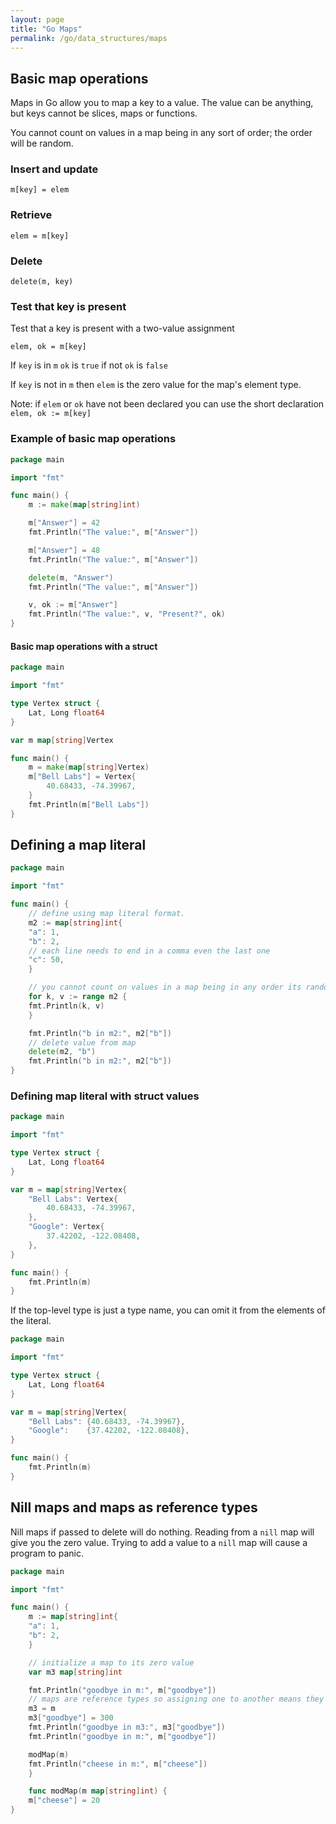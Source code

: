 ```yaml
---
layout: page
title: "Go Maps"
permalink: /go/data_structures/maps
---
```


[comment]: <> (TODO: I should rework this section to be more common operation on Maps focused)

## Basic map operations

Maps in Go allow you to map a key to a value.  The value can be anything, but keys cannot be slices, maps or functions.

You cannot count on values in a map being in any sort of order; the order will be random.

### Insert and update

`m[key] = elem`

### Retrieve

`elem = m[key]`

### Delete

`delete(m, key)`

### Test that key is present

Test that a key is present with a two-value assignment

`elem, ok = m[key]`

If `key` is in `m` `ok` is `true` if not `ok` is `false`

If `key` is not in `m` then `elem` is the zero value for the map's element type.

Note: if `elem` or `ok` have not been declared you can use the short declaration `elem, ok := m[key]`

### Example of basic map operations

```go
package main

import "fmt"

func main() {
    m := make(map[string]int)

    m["Answer"] = 42
    fmt.Println("The value:", m["Answer"])

    m["Answer"] = 48
    fmt.Println("The value:", m["Answer"])

    delete(m, "Answer")
    fmt.Println("The value:", m["Answer"])

    v, ok := m["Answer"]
    fmt.Println("The value:", v, "Present?", ok)
}
```

#### Basic map operations with a struct

```go
package main

import "fmt"

type Vertex struct {
    Lat, Long float64
}

var m map[string]Vertex

func main() {
    m = make(map[string]Vertex)
    m["Bell Labs"] = Vertex{
        40.68433, -74.39967,
    }
    fmt.Println(m["Bell Labs"])
}
```

## Defining a map literal

```go
package main

import "fmt"

func main() {
    // define using map literal format.
    m2 := map[string]int{
    "a": 1,
    "b": 2,
    // each line needs to end in a comma even the last one
    "c": 50,
    }

    // you cannot count on values in a map being in any order its random each time
    for k, v := range m2 {
    fmt.Println(k, v)
    }

    fmt.Println("b in m2:", m2["b"])
    // delete value from map
    delete(m2, "b")
    fmt.Println("b in m2:", m2["b"])
}
```

### Defining map literal with struct values

```go
package main

import "fmt"

type Vertex struct {
    Lat, Long float64
}

var m = map[string]Vertex{
    "Bell Labs": Vertex{
        40.68433, -74.39967,
    },
    "Google": Vertex{
        37.42202, -122.08408,
    },
}

func main() {
    fmt.Println(m)
}
```

If the top-level type is just a type name, you can omit it from the elements of the literal.

```go
package main

import "fmt"

type Vertex struct {
    Lat, Long float64
}

var m = map[string]Vertex{
    "Bell Labs": {40.68433, -74.39967},
    "Google":    {37.42202, -122.08408},
}

func main() {
    fmt.Println(m)
}
```

## Nill maps and maps as reference types

Nill maps if passed to delete will do nothing.  Reading from a `nill` map will give you the zero value.  Trying to add a value to a `nill` map will cause a program to panic.

```go
package main

import "fmt"

func main() {
    m := map[string]int{
    "a": 1,
    "b": 2,
    }

    // initialize a map to its zero value
    var m3 map[string]int 

    fmt.Println("goodbye in m:", m["goodbye"])
    // maps are reference types so assigning one to another means they both pointing at same memory
    m3 = m 
    m3["goodbye"] = 300
    fmt.Println("goodbye in m3:", m3["goodbye"])
    fmt.Println("goodbye in m:", m["goodbye"])

    modMap(m)
    fmt.Println("cheese in m:", m["cheese"])
    }

    func modMap(m map[string]int) {
    m["cheese"] = 20
}
```
